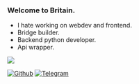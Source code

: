 ### Welcome to Britain.
- I hate working on webdev and frontend.
- Bridge builder.
- Backend python developer.
- Api wrapper.

<img src="https://github-readme-stats.vercel.app/api?username=Vezono&show_icons=true&count_private=true&theme=graywhite">

[![Github](https://img.shields.io/github/followers/Vezono?style=social)](https://github.com/Vezono/) [![Telegram](http://img.shields.io/badge/Telegram-@gbball-blue?logo=telegram&style=social)](https://t.me/gbball)
